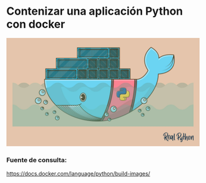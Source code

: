 # Contenizar una aplicación Python con docker

![Python + Docker](/img/Python+Docker.jpg)

### Fuente de consulta:
https://docs.docker.com/language/python/build-images/